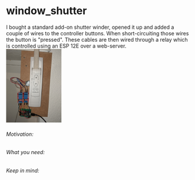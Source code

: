 # window_shutter
I bought a standard add-on shutter winder, opened it up and added a couple of wires to the controller buttons. When short-circuiting those wires the button is "pressed". These cables are then wired through a relay which is controlled using an ESP 12E over a web-server.  
<img src="/images/shutterandesp.jpg" width="150">  
###### Motivation:
###### What you need:
###### Keep in mind: